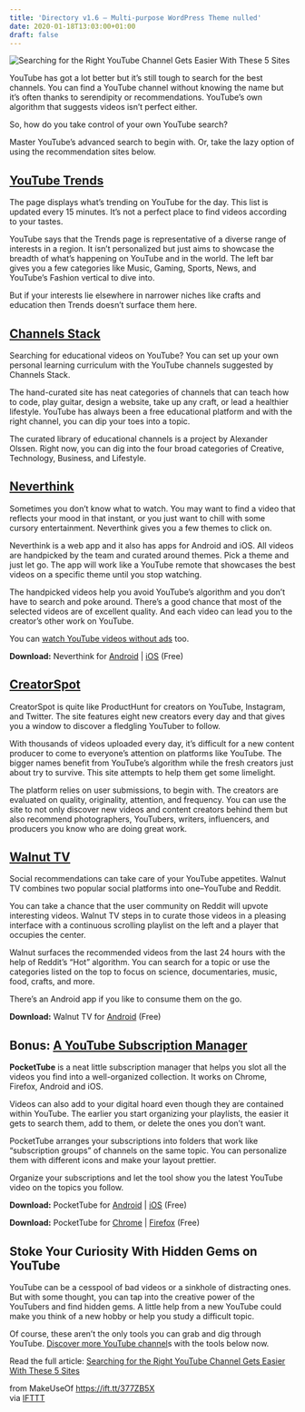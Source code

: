```yaml
---
title: 'Directory v1.6 – Multi-purpose WordPress Theme nulled'
date: 2020-01-18T13:03:00+01:00
draft: false
---
```


![Searching for the Right YouTube Channel Gets Easier With These 5 Sites](https://static.makeuseof.com/wp-content/uploads/2020/01/YouTube-Discovery.jpg)

YouTube has got a lot better but it’s still tough to search for the best channels. You can find a YouTube channel without knowing the name but it’s often thanks to serendipity or recommendations. YouTube’s own algorithm that suggests videos isn’t perfect either.

So, how do you take control of your own YouTube search?

Master YouTube’s advanced search to begin with. Or, take the lazy option of using the recommendation sites below.

[YouTube Trends](https://www.youtube.com/feed/trending)
-------------------------------------------------------

The page displays what’s trending on YouTube for the day. This list is updated every 15 minutes. It’s not a perfect place to find videos according to your tastes.

YouTube says that the Trends page is representative of a diverse range of interests in a region. It isn’t personalized but just aims to showcase the breadth of what’s happening on YouTube and in the world. The left bar gives you a few categories like Music, Gaming, Sports, News, and YouTube’s Fashion vertical to dive into.

But if your interests lie elsewhere in narrower niches like crafts and education then Trends doesn’t surface them here.

[Channels Stack](https://www.channelsstack.com/)
------------------------------------------------

Searching for educational videos on YouTube? You can set up your own personal learning curriculum with the YouTube channels suggested by Channels Stack.

The hand-curated site has neat categories of channels that can teach how to code, play guitar, design a website, take up any craft, or lead a healthier lifestyle. YouTube has always been a free educational platform and with the right channel, you can dip your toes into a topic.

The curated library of educational channels is a project by Alexander Olssen. Right now, you can dig into the four broad categories of Creative, Technology, Business, and Lifestyle.

[Neverthink](https://neverthink.tv/)
------------------------------------

Sometimes you don’t know what to watch. You may want to find a video that reflects your mood in that instant, or you just want to chill with some cursory entertainment. Neverthink gives you a few themes to click on.

Neverthink is a web app and it also has apps for Android and iOS. All videos are handpicked by the team and curated around themes. Pick a theme and just let go. The app will work like a YouTube remote that showcases the best videos on a specific theme until you stop watching.

The handpicked videos help you avoid YouTube’s algorithm and you don’t have to search and poke around. There’s a good chance that most of the selected videos are of excellent quality. And each video can lead you to the creator’s other work on YouTube.

You can [watch YouTube videos without ads](//www.makeuseof.com/tag/watch-youtube-without-distractions/) too.

**Download:** Neverthink for [Android](https://play.google.com/store/apps/details?id=com.neverthink) | [iOS](https://apps.apple.com/us/app/neverthink-handpicked-videos/id1205429479) (Free)

[CreatorSpot](https://www.creatorspot.co/)
------------------------------------------

CreatorSpot is quite like ProductHunt for creators on YouTube, Instagram, and Twitter. The site features eight new creators every day and that gives you a window to discover a fledgling YouTuber to follow.

With thousands of videos uploaded every day, it’s difficult for a new content producer to come to everyone’s attention on platforms like YouTube. The bigger names benefit from YouTube’s algorithm while the fresh creators just about try to survive. This site attempts to help them get some limelight.

The platform relies on user submissions, to begin with. The creators are evaluated on quality, originality, attention, and frequency. You can use the site to not only discover new videos and content creators behind them but also recommend photographers, YouTubers, writers, influencers, and producers you know who are doing great work.

[Walnut TV](https://walnut.tv/)
-------------------------------

Social recommendations can take care of your YouTube appetites. Walnut TV combines two popular social platforms into one–YouTube and Reddit.

You can take a chance that the user community on Reddit will upvote interesting videos. Walnut TV steps in to curate those videos in a pleasing interface with a continuous scrolling playlist on the left and a player that occupies the center.

Walnut surfaces the recommended videos from the last 24 hours with the help of Reddit’s “Hot” algorithm. You can search for a topic or use the categories listed on the top to focus on science, documentaries, music, food, crafts, and more.

There’s an Android app if you like to consume them on the go.

**Download:** Walnut TV for [Android](https://play.google.com/store/apps/details?id=com.walnut.tv) (Free)

Bonus: [A YouTube Subscription Manager](https://yousub.info/)
-------------------------------------------------------------

**PocketTube** is a neat little subscription manager that helps you slot all the videos you find into a well-organized collection. It works on Chrome, Firefox, Android and iOS.

Videos can also add to your digital hoard even though they are contained within YouTube. The earlier you start organizing your playlists, the easier it gets to search them, add to them, or delete the ones you don’t want.

PocketTube arranges your subscriptions into folders that work like “subscription groups” of channels on the same topic. You can personalize them with different icons and make your layout prettier.

Organize your subscriptions and let the tool show you the latest YouTube video on the topics you follow.

**Download:** PocketTube for [Android](https://play.google.com/store/apps/details?id=com.youtubesubscriptionmanager) | [iOS](https://apps.apple.com/us/app/pockettube-for-youtube/id1475688814) (Free)

**Download:** PocketTube for [Chrome](https://chrome.google.com/webstore/detail/pockettube-youtube-subscr/kdmnjgijlmjgmimahnillepgcgeemffb) | [Firefox](https://addons.mozilla.org/en-US/firefox/addon/youtube-subscription-groups/) (Free)

Stoke Your Curiosity With Hidden Gems on YouTube
------------------------------------------------

YouTube can be a cesspool of bad videos or a sinkhole of distracting ones. But with some thought, you can tap into the creative power of the YouTubers and find hidden gems. A little help from a new YouTube could make you think of a new hobby or help you study a difficult topic.

Of course, these aren’t the only tools you can grab and dig through YouTube. [Discover more YouTube channel](//www.makeuseof.com/tag/discover-new-youtube-channels/)s with the tools below now.

Read the full article: [Searching for the Right YouTube Channel Gets Easier With These 5 Sites](https://www.makeuseof.com/tag/searching-for-the-right-youtube-channel/)

  
  
from MakeUseOf https://ift.tt/377ZB5X  
via [IFTTT](https://ifttt.com/?ref=da&site=blogger)